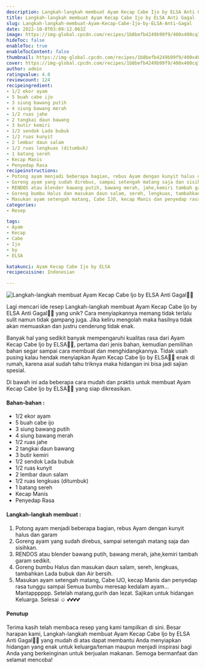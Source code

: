 ```yaml
---
description: Langkah-langkah membuat Ayam Kecap Cabe Ijo by ELSA Anti Gagal"
title: Langkah-langkah membuat Ayam Kecap Cabe Ijo by ELSA Anti Gagal
slug: Langkah-langkah-membuat-Ayam-Kecap-Cabe-Ijo-by-ELSA-Anti-Gagal
date: 2022-10-8T03:09:12.063Z
image: https://img-global.cpcdn.com/recipes/1b8befb4249b99f9/400x400cq70/photo.jpg
hideToc: false
enableToc: true
enableTocContent: false
thumbnail: https://img-global.cpcdn.com/recipes/1b8befb4249b99f9/400x400cq70/photo.jpg
cover: https://img-global.cpcdn.com/recipes/1b8befb4249b99f9/400x400cq70/photo.jpg
author: admin
ratingvalue: 4.8
reviewcount: 124
recipeingredient:
- 1/2 ekor ayam
- 5 buah cabe ijo
- 3 siung bawang putih
- 4 siung bawang merah
- 1/2 ruas jahe
- 2 tangkai daun bawang
- 3 butir kemiri
- 1/2 sendok Lada bubuk
- 1/2 ruas kunyit
- 2 lembar daun salam
- 1/2 ruas lengkuas (ditumbuk)
- 1 batang sereh
- Kecap Manis
- Penyedap Rasa
recipeinstructions:
- Potong ayam menjadi beberapa bagian, rebus Ayam dengan kunyit halus dan garam
- Goreng ayam yang sudah direbus, sampai setengah matang saja dan sisihkan.
- RENDOS atau blender bawang putih, bawang merah, jahe,kemiri tambah garam sedikit.
- Goreng bumbu Halus dan masukan daun salam, sereh, lengkuas, tambahkan Lada bubuk dan Air bersih.
- Masukan ayam setengah matang, Cabe IJO, kecap Manis dan penyedap rasa tunggu sampai Semua bumbu meresap kedalam ayam... Mantapppppp. Setelah matang,gurih dan lezat. Sajikan untuk hidangan Keluarga. Selesai ☺️ 💕💕💕💕
categories:
- Resep

tags:
- Ayam
- Kecap
- Cabe
- Ijo
- by
- ELSA

katakunci: Ayam Kecap Cabe Ijo by ELSA
recipecuisine: Indonesian

---
```


![Langkah-langkah membuat Ayam Kecap Cabe Ijo by ELSA Anti Gagal👩‍🍳](https://img-global.cpcdn.com/recipes/1b8befb4249b99f9/400x400cq70/photo.jpg)

Lagi mencari ide resep Langkah-langkah membuat Ayam Kecap Cabe Ijo by ELSA Anti Gagal👩‍🍳 yang unik? Cara menyiapkannya memang tidak terlalu sulit namun tidak gampang juga. Jika keliru mengolah maka hasilnya tidak akan memuaskan dan justru cenderung tidak enak.

Banyak hal yang sedikit banyak mempengaruhi kualitas rasa dari Ayam Kecap Cabe Ijo by ELSA👩‍🍳, pertama dari jenis bahan, kemudian pemilihan bahan segar sampai cara membuat dan menghidangkannya. Tidak usah pusing kalau hendak menyiapkan Ayam Kecap Cabe Ijo by ELSA👩‍🍳 enak di rumah, karena asal sudah tahu triknya maka hidangan ini bisa jadi sajian spesial.

Di bawah ini ada beberapa cara mudah dan praktis untuk membuat Ayam Kecap Cabe Ijo by ELSA👩‍🍳 yang siap dikreasikan.

<!--inarticleads1-->

#### Bahan-bahan :

- 1/2 ekor ayam
- 5 buah cabe ijo
- 3 siung bawang putih
- 4 siung bawang merah
- 1/2 ruas jahe
- 2 tangkai daun bawang
- 3 butir kemiri
- 1/2 sendok Lada bubuk
- 1/2 ruas kunyit
- 2 lembar daun salam
- 1/2 ruas lengkuas (ditumbuk)
- 1 batang sereh
- Kecap Manis
- Penyedap Rasa

<!--inarticleads2-->

#### Langkah-langkah membuat :

1. Potong ayam menjadi beberapa bagian, rebus Ayam dengan kunyit halus dan garam
1. Goreng ayam yang sudah direbus, sampai setengah matang saja dan sisihkan.
1. RENDOS atau blender bawang putih, bawang merah, jahe,kemiri tambah garam sedikit.
1. Goreng bumbu Halus dan masukan daun salam, sereh, lengkuas, tambahkan Lada bubuk dan Air bersih.
1. Masukan ayam setengah matang, Cabe IJO, kecap Manis dan penyedap rasa tunggu sampai Semua bumbu meresap kedalam ayam... Mantapppppp. Setelah matang,gurih dan lezat. Sajikan untuk hidangan Keluarga. Selesai ☺️ 💕💕💕💕

#### Penutup

Terima kasih telah membaca resep yang kami tampilkan di sini. Besar harapan kami, Langkah-langkah membuat Ayam Kecap Cabe Ijo by ELSA Anti Gagal👩‍🍳 yang mudah di atas dapat membantu Anda menyiapkan hidangan yang enak untuk keluarga/teman maupun menjadi inspirasi bagi Anda yang berkeinginan untuk berjualan makanan. Semoga bermanfaat dan selamat mencoba!